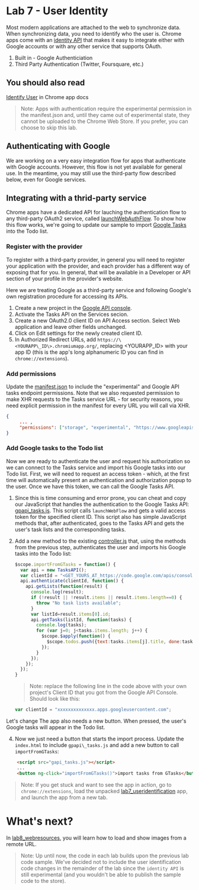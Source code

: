 # Lab 7 - User Identity

Most modern applications are attached to the web to synchronize data. When synchronizing data, you need to identify who the user is.
Chrome apps come with an [identity API](http://developer.chrome.com/trunk/apps/experimental.identity.html) that makes it easy to integrate either with Google accounts or with any other service that supports OAuth.

1.  Built in - Google Authenticiation
2.  Third Party Authentication (Twitter, Foursquare, etc.)

## You should also read
[Identify User](http://developer.chrome.com/trunk/apps/app_identity.html) in Chrome app docs

> Note: Apps with authentication require the experimental permission in the manifest.json and, until they came out of experimental state, they cannot be uploaded to the Chrome Web Store.
If you prefer, you can choose to skip this lab.

## Authenticating with Google

We are working on a very easy integration flow for apps that authenticate with Google accounts. However, this flow is not yet available for general use. In the meantime, you may still use the third-party flow described below, even for Google services.

## Integrating with a thrid-party service

Chrome apps have a dedicated API for lauching the authentication flow to any third-party OAuth2 service, called [launchWebAuthFlow](http://developer.chrome.com/trunk/apps/experimental.identity.html#method-launchWebAuthFlow).
To show how this flow works, we're going to update our sample to import [Google Tasks](https://developers.google.com/google-apps/tasks/) into the Todo list.

### Register with the provider
To register with a third-party provider, in general you will need to register your application with the provider, and each provider has a different way of exposing that for you. In general, that will be available in a Developer or API section of your profile in the provider's website.

Here we are treating Google as a third-party service and following Google's own registration procedure for accessing its APIs.

1. Create a new project in the [Google API console](https://code.google.com/apis/console).
2. Activate the Tasks API on the Services secion.
3. Create a new OAuth2.0 client ID on API Access section. Select Web application and leave other fields unchanged.
4. Click on Edit settings for the newly created client ID.
5. In Authorized Redirect URLs, add `https://\<YOURAPP\_ID\>.chromiumapp.org/`,
replacing \<YOURAPP\_ID\> with your app ID (this is the app's long alphanumeric ID you can find in `chrome://extensions`).

### Add permissions

Update the [manifest.json](https://github.com/GoogleChrome/chrome-app-codelab/blob/master/lab7_useridentification/manifest.json) to include the "experimental" and Google API tasks endpoint permissions. Note that we also requested permission to make XHR requests to the Tasks service URL - for security reasons, you need explicit permission in the manifest for every URL you will call via XHR.
```json
{
     ... ,
     "permissions": ["storage", "experimental", "https://www.googleapis.com/tasks/*"]
}
```

### Add Google tasks to the Todo list
Now we are ready to authenticate the user and request his authorization so we can connect to the Tasks service and import his Google tasks into our Todo list. First, we will need to request an access token - which, at the first time will automatically present an authentication and authorization popup to the user.
Once we have this token, we can call the Google Tasks API.


1. Since this is time consuming and error prone, you can cheat and copy our JavaScript that handles the authentication to the Google Tasks API: [gpapi_tasks.js](https://github.com/GoogleChrome/chrome-app-codelab/blob/master/lab7_useridentification/gapi_tasks.js).
This script calls `launchWebFlow` and gets a valid access token for the specified client ID. This script also has simple JavaScript methods that, after authenticated, goes to the Tasks API and gets the user's task lists and the corresponding tasks.

2. Add a new method to the existing [controller.js](https://github.com/GoogleChrome/chrome-app-codelab/blob/master/lab7_useridentification/controller.js) that, using the methods from the previous step, authenticates the user and imports his Google tasks into the Todo list:
    ``` js
    $scope.importFromGTasks = function() {
      var api = new TasksAPI();
      var clientId = "<GET_YOURS_AT_https://code.google.com/apis/console>";
      api.authenticate(clientId, function() {
        api.getLists(function(result) {
          console.log(result);
          if (!result || !result.items || result.items.length==0) {
            throw "No task lists available";
          }
          var listId=result.items[0].id;
          api.getTasks(listId, function(tasks) {
            console.log(tasks);
            for (var j=0; j<tasks.items.length; j++) {
              $scope.$apply(function() {
                $scope.todos.push({text:tasks.items[j].title, done:tasks.items[j].status!="needsAction"});
              });
            }
          });
        });
      });
    }
    ```   

    >Note: replace the following line in the code above with your own project's Client ID that you got from the Google API Console. Should look like this:
    ```js
    var clientId = "xxxxxxxxxxxxxx.apps.googleusercontent.com";
    ```
Let's change The app also needs a new button. When pressed, the user's Google tasks will appear in the Todo list.

4. Now we just need a button that starts the import process. Update the `index.html` to include `gpapi\_tasks.js` and add a new button to call `importFromGTasks`:
```html
    <script src="gapi_tasks.js"></script>
    ...
    <button ng-click="importFromGTasks()">import tasks from GTasks</button>
```

> Note: If you get stuck and want to see the app in action,
go to `chrome://extensions`, load the unpacked [lab7_useridentification](https://github.com/GoogleChrome/chrome-app-codelab/tree/master/lab7_useridentification) app,
and launch the app from a new tab.

# What's next?

In [lab8_webresources](https://github.com/GoogleChrome/chrome-app-codelab/tree/master/lab8_webresources),
you will learn how to load and show images from a remote URL.

> Note: Up until now, the code in each lab builds upon the previous lab code sample.
We've decided not to include the user identification code changes in the remainder of the lab since the `identity API` is still experimental (and you wouldn't be able to publish the sample code to the store).
